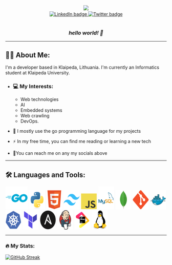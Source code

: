 <div id="header" align="center">
  <img src="https://media.giphy.com/media/7OMR3y1E9QeYsr9olS/giphy.gif" width="150"/>

  <div id="badges">
  <a href="www.linkedin.com/in/sotonye-leonard-harry-41042314a">
  <img src="https://img.shields.io/badge/LinkedIn-blue?style=for-the-badge&logo=linkedin&logoColor=white" alt="LinkedIn badge" />
  </a>

  <a href="https://twitter.com/sotonyesaidwhat">
  <img src="https://img.shields.io/badge/Twitter-deepskyblue?style=for-the-badge&logo=twitter&logoColor=white" alt="Twitter badge" />
  </a>
  </div>

  <img src="https://komarev.com/ghpvc/?username=collegesoul&color=blueviolet&style=for-the-badge" alt="" />

 ### ***hello world! 👋***
</div>


---

## 👩‍💻 About Me:

I'm a developer based in Klaipeda, Lithuania. I'm currently an Informatics student at Klaipeda University. 
* ### 💻 My Interests:
   - Web technologies
   - AI
   - Embedded systems
   - Web crawling
   - DevOps.
 
* 📌 I mostly use the go programming language for my projects

* ⚡ In my free time, you can find me reading or learning a new tech

* 📱You can reach me on any my socials above

---

## 🛠️ Languages and Tools:

<div id="tools">
  <img src="https://github.com/devicons/devicon/blob/master/icons/go/go-original-wordmark.svg" alt="golang" width=70 height=70 /> 
  <img src="https://github.com/devicons/devicon/blob/master/icons/python/python-original.svg" alt="python" width=50 height=60 />
  <img src="https://github.com/devicons/devicon/blob/master/icons/html5/html5-original.svg" alt="html" width=50 height=60 />
  <img src="https://github.com/devicons/devicon/blob/master/icons/tailwindcss/tailwindcss-plain.svg" alt="tailwind" width=50 height=60 />
  <img src="https://github.com/devicons/devicon/blob/master/icons/javascript/javascript-original.svg" alt="javascript" width=50 height=50 />
  <img src="https://github.com/devicons/devicon/blob/master/icons/mysql/mysql-original-wordmark.svg" alt="mysql" width=50 height=70 />
  <img src="https://github.com/devicons/devicon/blob/master/icons/mongodb/mongodb-original.svg" alt="mongodb" width=50 height=60 />
  <img src="https://github.com/devicons/devicon/blob/master/icons/git/git-original.svg" alt="git" width=50 height=60 />
  <img src="https://github.com/devicons/devicon/blob/master/icons/docker/docker-original.svg" alt="docker" width=50 height=60 />
  <img src="https://github.com/devicons/devicon/blob/master/icons/kubernetes/kubernetes-plain.svg" alt="kubernetes" width=50 height=60 />
  <img src="https://github.com/devicons/devicon/blob/master/icons/terraform/terraform-original.svg" alt="terraform" width=50 height=60 />
  <img src="https://github.com/devicons/devicon/blob/master/icons/ansible/ansible-original.svg" alt="ansible" width=50 height=60 />
  <img src="https://github.com/devicons/devicon/blob/master/icons/jenkins/jenkins-original.svg" alt="jenkins" width=50 height=60 />
  <img src="https://github.com/devicons/devicon/blob/master/icons/jetbrains/jetbrains-original.svg" alt="jetbrains" width=50 height=60 />
  <img src="https://github.com/devicons/devicon/blob/master/icons/linux/linux-original.svg" alt="linux" width=50 height=60 />
</div>

---

### 🔥 My Stats:

[![GitHub Streak](https://streak-stats.demolab.com?user=collegesoul&theme=gruvbox-duo&hide_border=true&border_radius=5&mode=weekly&exclude_days=Sun%2CSat&hide_total_contributions=true)](https://git.io/streak-stats)

<!--
**collegesoul/collegesoul** is a ✨ _special_ ✨ repository because its `README.md` (this file) appears on your GitHub profile.

Here are some ideas to get you started:

- 🔭 I’m currently working on ...
- 🌱 I’m currently learning ...
- 👯 I’m looking to collaborate on ...
- 🤔 I’m looking for help with ...
- 💬 Ask me about ...
- 📫 How to reach me: ...
- 😄 Pronouns: ...
- ⚡ Fun fact: ...
-->
